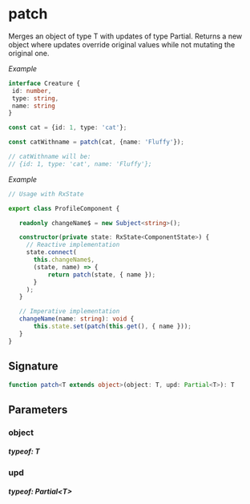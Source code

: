 # patch

Merges an object of type T with updates of type Partial<T>.
Returns a new object where updates override original values while not mutating the original one.

_Example_

```TypeScript
interface Creature {
 id: number,
 type: string,
 name: string
}

const cat = {id: 1, type: 'cat'};

const catWithname = patch(cat, {name: 'Fluffy'});

// catWithname will be:
// {id: 1, type: 'cat', name: 'Fluffy'};
```

_Example_

```TypeScript
// Usage with RxState

export class ProfileComponent {

   readonly changeName$ = new Subject<string>();

   constructor(private state: RxState<ComponentState>) {
     // Reactive implementation
     state.connect(
       this.changeName$,
       (state, name) => {
           return patch(state, { name });
       }
     );
   }

   // Imperative implementation
   changeName(name: string): void {
       this.state.set(patch(this.get(), { name }));
   }
}
```

## Signature

```TypeScript
function patch<T extends object>(object: T, upd: Partial<T>): T
```

## Parameters

### object

##### typeof: T

### upd

##### typeof: Partial&#60;T&#62;
